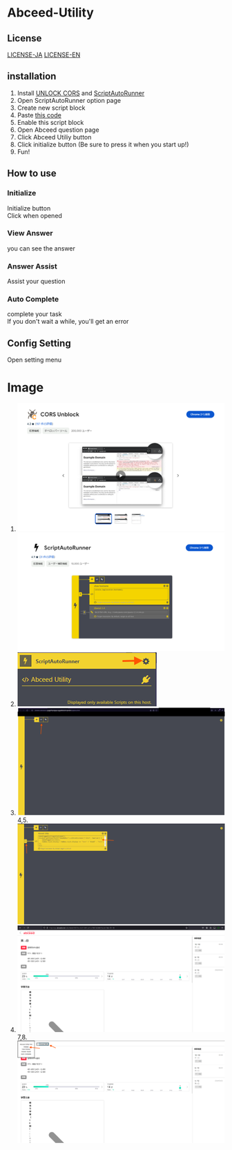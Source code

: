 # Abceed-Utility
## License
[LICENSE-JA](/LICENSE-JA)
[LICENSE-EN](/LICENSE-EN)
## installation
1. Install [UNLOCK CORS](https://chromewebstore.google.com/detail/cors-unblock/lfhmikememgdcahcdlaciloancbhjino?hl=ja) and [ScriptAutoRunner](https://chromewebstore.google.com/detail/scriptautorunner/gpgjofmpmjjopcogjgdldidobhmjmdbm?hl=ja)
2. Open ScriptAutoRunner option page
3. Create new script block
4. Paste [this code](/injector.js)
5. Enable this script block
6. Open Abceed question page
7. Click Abceed Utiliy button
8. Click initialize button (Be sure to press it when you start up!)
9. Fun!

## How to use
### Initialize
Initialize button<br>
Click when opened
### View Answer
you can see the answer
### Answer Assist
Assist your question
### Auto Complete
complete your task<br>
If you don't wait a while, you'll get an error
## Config Setting
Open setting menu

# Image
1. ![extension1](/img/ex1.png) ![extension2](/img/ex2.png)
2. ![option page](/img/openopt.png)
3. ![option page](/img/opt.png)
4,5. ![option page](/img/opt2.png)
6. ![option page](/img/sampleAbc.png)
7,8. ![option page](/img/injected.png)
